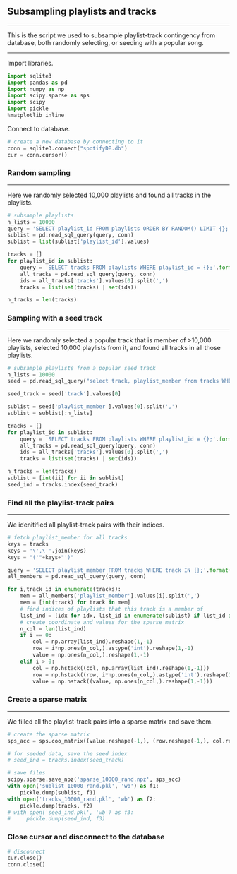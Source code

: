 
## Subsampling playlists and tracks 
***
This is the script we used to subsample playlist-track contingency from database, both randomly selecting, or seeding with a popular song.
***
Import libraries.



```python
import sqlite3
import pandas as pd
import numpy as np
import scipy.sparse as sps
import scipy
import pickle
%matplotlib inline
```


Connect to database.



```python
# create a new database by connecting to it
conn = sqlite3.connect("spotifyDB.db")
cur = conn.cursor()
```


### Random sampling
***
Here we randomly selected 10,000 playlists and found all tracks in the playlists.



```python
# subsample playlists
n_lists = 10000
query = 'SELECT playlist_id FROM playlists ORDER BY RANDOM() LIMIT {};'.format(n_lists)
sublist = pd.read_sql_query(query, conn)
sublist = list(sublist['playlist_id'].values)

tracks = []
for playlist_id in sublist:
    query = 'SELECT tracks FROM playlists WHERE playlist_id = {};'.format(playlist_id)
    all_tracks = pd.read_sql_query(query, conn)
    ids = all_tracks['tracks'].values[0].split(',')
    tracks = list(set(tracks) | set(ids))

n_tracks = len(tracks)
```


### Sampling with a seed track
***
Here we randomly selected a popular track that is member of >10,000 playlists, selected 10,000 playlists from it, and found all tracks in all those playlists.



```python
# subsample playlists from a popular seed track
n_lists = 10000
seed = pd.read_sql_query("select track, playlist_member from tracks WHERE num_member >10000 ORDER BY RANDOM() LIMIT 1;", conn)

seed_track = seed['track'].values[0]

sublist = seed['playlist_member'].values[0].split(',')
sublist = sublist[:n_lists]

tracks = []
for playlist_id in sublist:
    query = 'SELECT tracks FROM playlists WHERE playlist_id = {};'.format(playlist_id)
    all_tracks = pd.read_sql_query(query, conn)
    ids = all_tracks['tracks'].values[0].split(',')
    tracks = list(set(tracks) | set(ids))

n_tracks = len(tracks)
sublist = [int(ii) for ii in sublist]
seed_ind = tracks.index(seed_track)
```


### Find all the playlist-track pairs
***
We idenitified all playlist-track pairs with their indices.



```python
# fetch playlist_member for all tracks
keys = tracks
keys = '\',\''.join(keys)
keys = "('"+keys+"')"

query = 'SELECT playlist_member FROM tracks WHERE track IN {};'.format(keys)
all_members = pd.read_sql_query(query, conn)

for i,track_id in enumerate(tracks):
    mem = all_members['playlist_member'].values[i].split(',')
    mem = [int(track) for track in mem]
    # find indices of playlists that this track is a member of
    list_ind = [idx for idx, list_id in enumerate(sublist) if list_id in mem]
    # create coordinate and values for the sparse matrix
    n_col = len(list_ind)
    if i == 0:
        col = np.array(list_ind).reshape(1,-1)
        row = i*np.ones(n_col,).astype('int').reshape(1,-1)
        value = np.ones(n_col,).reshape(1,-1)
    elif i > 0:
        col = np.hstack((col, np.array(list_ind).reshape(1,-1)))
        row = np.hstack((row, i*np.ones(n_col,).astype('int').reshape(1,-1)))
        value = np.hstack((value, np.ones(n_col,).reshape(1,-1)))
```


### Create a sparse matrix 
***
We filled all the playlist-track pairs into a sparse matrix and save them.



```python
# create the sparse matrix
sps_acc = sps.coo_matrix((value.reshape(-1,), (row.reshape(-1,), col.reshape(-1,))), shape=(n_tracks, n_lists))
```




```python
# for seeded data, save the seed index
# seed_ind = tracks.index(seed_track)
```




```python
# save files
scipy.sparse.save_npz('sparse_10000_rand.npz', sps_acc)
with open('sublist_10000_rand.pkl', 'wb') as f1:
    pickle.dump(sublist, f1)
with open('tracks_10000_rand.pkl', 'wb') as f2:
    pickle.dump(tracks, f2)    
# with open('seed_ind.pkl', 'wb') as f3:
#     pickle.dump(seed_ind, f3) 
```


### Close cursor and disconnect to the database



```python
# disconnect
cur.close()
conn.close()
```

